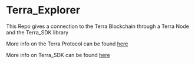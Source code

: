 # Terra_Explorer
This Repo gives a connection to the Terra Blockchain through a Terra Node and the Terra_SDK library

More info on the Terra Protocol can be found [here](https://docs.terra.money/)

More info on Terra_SDK can be found [here](https://terra-money.github.io/terra.py/index.html)
